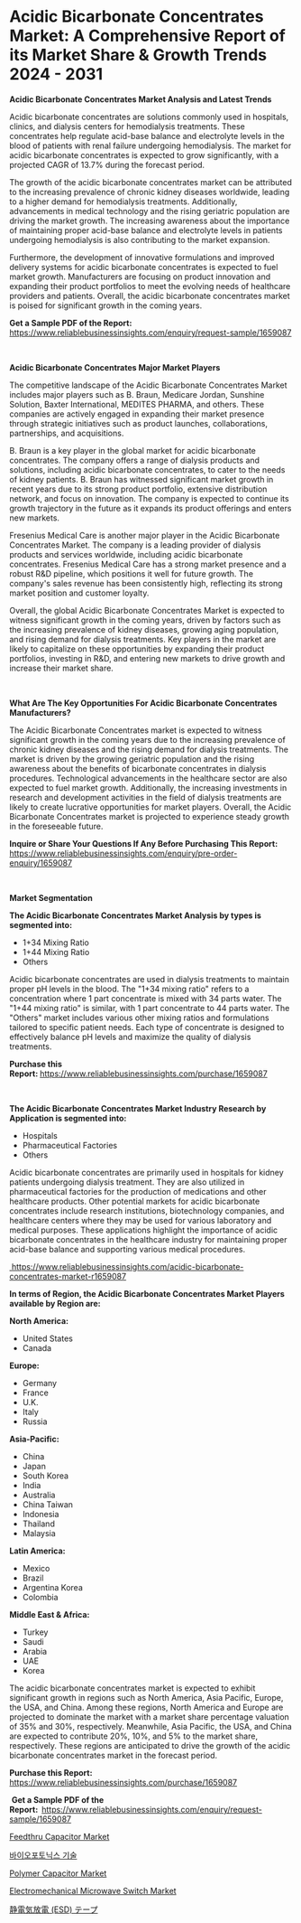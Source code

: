 <p><h1>Acidic Bicarbonate Concentrates Market: A Comprehensive Report of its Market Share & Growth Trends 2024 - 2031</h1></p><p><strong>Acidic Bicarbonate Concentrates Market Analysis and Latest Trends</strong></p>
<p><p>Acidic bicarbonate concentrates are solutions commonly used in hospitals, clinics, and dialysis centers for hemodialysis treatments. These concentrates help regulate acid-base balance and electrolyte levels in the blood of patients with renal failure undergoing hemodialysis. The market for acidic bicarbonate concentrates is expected to grow significantly, with a projected CAGR of 13.7% during the forecast period.</p><p>The growth of the acidic bicarbonate concentrates market can be attributed to the increasing prevalence of chronic kidney diseases worldwide, leading to a higher demand for hemodialysis treatments. Additionally, advancements in medical technology and the rising geriatric population are driving the market growth. The increasing awareness about the importance of maintaining proper acid-base balance and electrolyte levels in patients undergoing hemodialysis is also contributing to the market expansion.</p><p>Furthermore, the development of innovative formulations and improved delivery systems for acidic bicarbonate concentrates is expected to fuel market growth. Manufacturers are focusing on product innovation and expanding their product portfolios to meet the evolving needs of healthcare providers and patients. Overall, the acidic bicarbonate concentrates market is poised for significant growth in the coming years.</p></p>
<p><strong>Get a Sample PDF of the Report:&nbsp;</strong> <a href="https://www.reliablebusinessinsights.com/enquiry/request-sample/1659087">https://www.reliablebusinessinsights.com/enquiry/request-sample/1659087</a></p>
<p>&nbsp;</p>
<p><strong>Acidic Bicarbonate Concentrates Major Market Players</strong></p>
<p><p>The competitive landscape of the Acidic Bicarbonate Concentrates Market includes major players such as B. Braun, Medicare Jordan, Sunshine Solution, Baxter International, MEDITES PHARMA, and others. These companies are actively engaged in expanding their market presence through strategic initiatives such as product launches, collaborations, partnerships, and acquisitions.</p><p>B. Braun is a key player in the global market for acidic bicarbonate concentrates. The company offers a range of dialysis products and solutions, including acidic bicarbonate concentrates, to cater to the needs of kidney patients. B. Braun has witnessed significant market growth in recent years due to its strong product portfolio, extensive distribution network, and focus on innovation. The company is expected to continue its growth trajectory in the future as it expands its product offerings and enters new markets.</p><p>Fresenius Medical Care is another major player in the Acidic Bicarbonate Concentrates Market. The company is a leading provider of dialysis products and services worldwide, including acidic bicarbonate concentrates. Fresenius Medical Care has a strong market presence and a robust R&D pipeline, which positions it well for future growth. The company's sales revenue has been consistently high, reflecting its strong market position and customer loyalty.</p><p>Overall, the global Acidic Bicarbonate Concentrates Market is expected to witness significant growth in the coming years, driven by factors such as the increasing prevalence of kidney diseases, growing aging population, and rising demand for dialysis treatments. Key players in the market are likely to capitalize on these opportunities by expanding their product portfolios, investing in R&D, and entering new markets to drive growth and increase their market share.</p></p>
<p>&nbsp;</p>
<p><strong>What Are The Key Opportunities For Acidic Bicarbonate Concentrates Manufacturers?</strong></p>
<p><p>The Acidic Bicarbonate Concentrates market is expected to witness significant growth in the coming years due to the increasing prevalence of chronic kidney diseases and the rising demand for dialysis treatments. The market is driven by the growing geriatric population and the rising awareness about the benefits of bicarbonate concentrates in dialysis procedures. Technological advancements in the healthcare sector are also expected to fuel market growth. Additionally, the increasing investments in research and development activities in the field of dialysis treatments are likely to create lucrative opportunities for market players. Overall, the Acidic Bicarbonate Concentrates market is projected to experience steady growth in the foreseeable future.</p></p>
<p><strong>Inquire or Share Your Questions If Any Before Purchasing This Report:</strong> <a href="https://www.reliablebusinessinsights.com/enquiry/pre-order-enquiry/1659087">https://www.reliablebusinessinsights.com/enquiry/pre-order-enquiry/1659087</a></p>
<p>&nbsp;</p>
<p><strong>Market Segmentation</strong></p>
<p><strong>The Acidic Bicarbonate Concentrates Market Analysis by types is segmented into:</strong></p>
<p><ul><li>1+34 Mixing Ratio</li><li>1+44 Mixing Ratio</li><li>Others</li></ul></p>
<p><p>Acidic bicarbonate concentrates are used in dialysis treatments to maintain proper pH levels in the blood. The "1+34 mixing ratio" refers to a concentration where 1 part concentrate is mixed with 34 parts water. The "1+44 mixing ratio" is similar, with 1 part concentrate to 44 parts water. The "Others" market includes various other mixing ratios and formulations tailored to specific patient needs. Each type of concentrate is designed to effectively balance pH levels and maximize the quality of dialysis treatments.</p></p>
<p><strong>Purchase this Report:&nbsp;</strong><a href="https://www.reliablebusinessinsights.com/purchase/1659087">https://www.reliablebusinessinsights.com/purchase/1659087</a></p>
<p>&nbsp;</p>
<p><strong>The Acidic Bicarbonate Concentrates Market Industry Research by Application is segmented into:</strong></p>
<p><ul><li>Hospitals</li><li>Pharmaceutical Factories</li><li>Others</li></ul></p>
<p><p>Acidic bicarbonate concentrates are primarily used in hospitals for kidney patients undergoing dialysis treatment. They are also utilized in pharmaceutical factories for the production of medications and other healthcare products. Other potential markets for acidic bicarbonate concentrates include research institutions, biotechnology companies, and healthcare centers where they may be used for various laboratory and medical purposes. These applications highlight the importance of acidic bicarbonate concentrates in the healthcare industry for maintaining proper acid-base balance and supporting various medical procedures.</p></p>
<p><a href="https://www.reliablebusinessinsights.com/acidic-bicarbonate-concentrates-market-r1659087">&nbsp;https://www.reliablebusinessinsights.com/acidic-bicarbonate-concentrates-market-r1659087</a></p>
<p><strong>In terms of Region, the Acidic Bicarbonate Concentrates Market Players available by Region are:</strong></p>
<p>
    <p> <strong> North America: </strong>
        <ul>
            <li>United States</li>
            <li>Canada</li>
        </ul>
        </p> 
    <p> <strong> Europe: </strong>
        <ul>
            <li>Germany</li>
            <li>France</li>
            <li>U.K.</li>
            <li>Italy</li>
            <li>Russia</li>
        </ul>
        </p> 
    <p> <strong> Asia-Pacific: </strong>
        <ul>
            <li>China</li>
            <li>Japan</li>
            <li>South Korea</li>
            <li>India</li>
            <li>Australia</li>
            <li>China Taiwan</li>
            <li>Indonesia</li>
            <li>Thailand</li>
            <li>Malaysia</li>
        </ul>
        </p> 
    <p> <strong> Latin America: </strong>
        <ul>
            <li>Mexico</li>
            <li>Brazil</li>
            <li>Argentina Korea</li>
            <li>Colombia</li>
        </ul>
        </p> 
    <p> <strong> Middle East & Africa: </strong>
        <ul>
            <li>Turkey</li>
            <li>Saudi</li>
            <li>Arabia</li>
            <li>UAE</li>
            <li>Korea</li>
        </ul>
    </p>
    </p>
<p><p>The acidic bicarbonate concentrates market is expected to exhibit significant growth in regions such as North America, Asia Pacific, Europe, the USA, and China. Among these regions, North America and Europe are projected to dominate the market with a market share percentage valuation of 35% and 30%, respectively. Meanwhile, Asia Pacific, the USA, and China are expected to contribute 20%, 10%, and 5% to the market share, respectively. These regions are anticipated to drive the growth of the acidic bicarbonate concentrates market in the forecast period.</p></p>
<p><strong>Purchase this Report: </strong><a href="https://www.reliablebusinessinsights.com/purchase/1659087">https://www.reliablebusinessinsights.com/purchase/1659087</a></p>
<p>&nbsp;<strong>Get a Sample PDF of the Report:&nbsp;&nbsp;</strong><a href="https://www.reliablebusinessinsights.com/enquiry/request-sample/1659087">https://www.reliablebusinessinsights.com/enquiry/request-sample/1659087</a></p>
<p><strong></strong></p>
<p><p><a href="https://www.linkedin.com/pulse/feedthru-capacitor-market-research-report-its-history-forecast-qabbe">Feedthru Capacitor Market</a></p><p><a href="https://github.com/vsckjg50460/Market-Research-Report-List-2/blob/main/606850187835.md">바이오포토닉스 기술</a></p><p><a href="https://issuu.com/reportprime-2/docs/polymer-capacitor-market-size-2030.pptx">Polymer Capacitor Market</a></p><p><a href="https://www.linkedin.com/pulse/electromechanical-microwave-switch-market-size-trends-complete-p4rne">Electromechanical Microwave Switch Market</a></p><p><a href="https://github.com/RandallRunte2023/Market-Research-Report-List-1/blob/main/587724796219.md">静電気放電 (ESD) テープ</a></p></p>